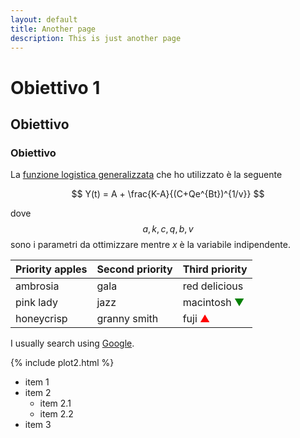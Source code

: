```yaml
---
layout: default
title: Another page
description: This is just another page
---
```


# Obiettivo 1
## Obiettivo
### Obiettivo

La [funzione logistica generalizzata](https://en.wikipedia.org/wiki/Generalised_logistic_function) che ho utilizzato è la seguente

$$
Y(t) = A + \frac{K-A}{(C+Qe^{Bt})^{1/v}}
$$

dove $$a, k, c, q, b, v$$ sono i parametri da ottimizzare mentre $x$ è la variabile indipendente.

  
| Priority apples | Second priority | Third priority |
|-------|--------|---------|
| ambrosia | gala | red delicious |
| pink lady | jazz | macintosh  <font color="green">&#x25BC;</font> |
| honeycrisp | granny smith | fuji  <font color="red">&#x25B2;</font>  |


I usually search using [Google](https://www.google.com "Google").

{% include plot2.html %}

* item 1
* item 2
  * item 2.1
  * item 2.2
* item 3
